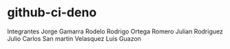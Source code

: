 # github-ci-deno
Integrantes
Jorge Gamarra Rodelo
Rodrigo Ortega Romero
Julian Rodriguez Julio 
Carlos San martin Velasquez
Luis Guazon 
